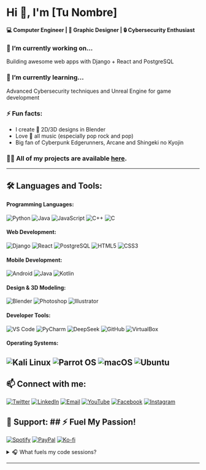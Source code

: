 # Hi 👋, I'm [Tu Nombre]  
**💻 Computer Engineer | 🎨 Graphic Designer | 🔒 Cybersecurity Enthusiast**  

### 🔭 I’m currently working on...  
Building awesome web apps with Django + React and PostgreSQL  

### 🌱 I’m currently learning...  
Advanced Cybersecurity techniques and Unreal Engine for game development  

### ⚡ Fun facts:  
- I create 🎨 2D/3D designs in Blender  
- Love 🎵 all music (especially pop rock and pop)  
- Big fan of Cyberpunk Edgerunners, Arcane and Shingeki no Kyojin  

### 👨‍💻 All of my projects are available [here](https://github.com/andermoralesmontero?tab=repositories).  

---

## 🛠️ Languages and Tools:  

#### **Programming Languages:**  
![Python](https://img.shields.io/badge/Python-3776AB?style=flat&logo=python&logoColor=white)
![Java](https://img.shields.io/badge/Java-ED8B00?style=flat&logo=openjdk&logoColor=white)
![JavaScript](https://img.shields.io/badge/JavaScript-F7DF1E?style=flat&logo=javascript&logoColor=black)
![C++](https://img.shields.io/badge/C++-00599C?style=flat&logo=c%2B%2B&logoColor=white)
![C](https://img.shields.io/badge/C-A8B9CC?style=flat&logo=c&logoColor=black)

#### **Web Development:**  
![Django](https://img.shields.io/badge/Django-092E20?style=flat&logo=django&logoColor=white)
![React](https://img.shields.io/badge/React-61DAFB?style=flat&logo=react&logoColor=black)
![PostgreSQL](https://img.shields.io/badge/PostgreSQL-4169E1?style=flat&logo=postgresql&logoColor=white)
![HTML5](https://img.shields.io/badge/HTML5-E34F26?style=flat&logo=html5&logoColor=white)
![CSS3](https://img.shields.io/badge/CSS3-1572B6?style=flat&logo=css3&logoColor=white)

#### **Mobile Development:**  
![Android](https://img.shields.io/badge/Android-3DDC84?style=flat&logo=android&logoColor=white)
![Java](https://img.shields.io/badge/Java-ED8B00?style=flat&logo=java&logoColor=white)
![Kotlin](https://img.shields.io/badge/Kotlin-7F52FF?style=flat&logo=kotlin&logoColor=white)

#### **Design & 3D Modeling:**  
![Blender](https://img.shields.io/badge/Blender-F5792A?style=flat&logo=blender&logoColor=white)
![Photoshop](https://img.shields.io/badge/Photoshop-31A8FF?style=flat&logo=adobe-photoshop&logoColor=white)
![Illustrator](https://img.shields.io/badge/Illustrator-FF9A00?style=flat&logo=adobe-illustrator&logoColor=white)

#### **Developer Tools:**  
![VS Code](https://img.shields.io/badge/VS_Code-007ACC?style=flat&logo=visual-studio-code&logoColor=white)
![PyCharm](https://img.shields.io/badge/PyCharm-000000?style=flat&logo=pycharm&logoColor=white)
![DeepSeek](https://img.shields.io/badge/DeepSeek-05122A?style=flat&logo=ai&logoColor=white)
![GitHub](https://img.shields.io/badge/GitHub-181717?style=flat&logo=github&logoColor=white)
![VirtualBox](https://img.shields.io/badge/VirtualBox-183A61?style=flat&logo=virtualbox&logoColor=white)

#### **Operating Systems:**  
![Kali Linux](https://img.shields.io/badge/Kali_Linux-557C94?style=flat&logo=kali-linux&logoColor=white)
![Parrot OS](https://img.shields.io/badge/Parrot_OS-4DBCE9?style=flat&logo=linux&logoColor=white)
![macOS](https://img.shields.io/badge/macOS-000000?style=flat&logo=apple&logoColor=white)
![Ubuntu](https://img.shields.io/badge/Ubuntu-E95420?style=flat&logo=ubuntu&logoColor=white)
---

## 📫 Connect with me:  

[![Twitter](https://img.shields.io/badge/Twitter-1DA1F2?style=flat&logo=twitter&logoColor=white)](https://x.com/2001ander12)
[![LinkedIn](https://img.shields.io/badge/LinkedIn-0077B5?style=flat&logo=linkedin&logoColor=white)](https://www.linkedin.com/in/ander-morales-montero-5563b5379/)
[![Email](https://img.shields.io/badge/Email-D14836?style=flat&logo=gmail&logoColor=white)](mailto:andermoralesmontero@gmail.com)
[![YouTube](https://img.shields.io/badge/YouTube-FF0000?style=flat&logo=youtube&logoColor=white)](https://www.youtube.com/@Zaifer_12)
[![Facebook](https://img.shields.io/badge/Facebook-1877F2?style=flat&logo=facebook&logoColor=white)](https://www.facebook.com/ander.moralesmontero)
[![Instagram](https://img.shields.io/badge/Instagram-E4405F?style=flat&logo=instagram&logoColor=white)](https://www.instagram.com/12._ander_.12/)

## 💖 Support:  ## ⚡ Fuel My Passion!
[![Spotify](https://img.shields.io/badge/My_Music-1DB954?style=for-the-badge&logo=spotify&logoColor=white)](https://open.spotify.com/user/andermoralesmontero)
[![PayPal](https://img.shields.io/badge/Adrenaline_Donation-00457C?style=for-the-badge&logo=paypal&logoColor=white)](https://paypal.me/andermoralesmontero)
[![Ko-fi](https://img.shields.io/badge/Competitive-FF5E5B?style=for-the-badge&logo=ko-fi&logoColor=white)](https://ko-fi.com/andermoralesmontero)

<details>
<summary>🎧 What fuels my code sessions?</summary>
  
  ![Pop Rock](https://img.shields.io/badge/Pop_Rock-FF4088?style=flat-square)
  ![Nightcore](https://img.shields.io/badge/Synthwave-F800F8?style=flat-square)
  ![Anime_OST](https://img.shields.io/badge/Anime_OST-FF1493?style=flat-square)
  ![Game_Soundtracks](https://img.shields.io/badge/Game_Soundtracks-32CD32?style=flat-square)
</details>

---
